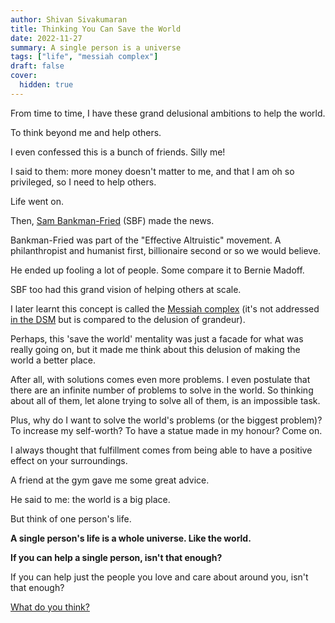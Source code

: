 ```yaml
---
author: Shivan Sivakumaran
title: Thinking You Can Save the World
date: 2022-11-27
summary: A single person is a universe
tags: ["life", "messiah complex"]
draft: false
cover:
  hidden: true
---
```


From time to time, I have these grand delusional ambitions to help the world.

To think beyond me and help others.

I even confessed this is a bunch of friends. Silly me!

I said to them: more money doesn't matter to me, and that I am oh so privileged, so I need to help others.

Life went on.

Then, [Sam Bankman-Fried](https://en.wikipedia.org/wiki/Sam_Bankman-Fried) (SBF) made the news.

Bankman-Fried was part of the "Effective Altruistic" movement. A philanthropist and humanist first, billionaire second or so we would believe.

He ended up fooling a lot of people. Some compare it to Bernie Madoff.

SBF too had this grand vision of helping others at scale.

I later learnt this concept is called the [Messiah complex](https://en.wikipedia.org/wiki/Messiah_complex) (it's not addressed [in the DSM](https://en.wikipedia.org/wiki/Diagnostic_and_Statistical_Manual_of_Mental_Disorders) but is compared to the delusion of grandeur).

Perhaps, this 'save the world' mentality was just a facade for what was really going on, but it made me think about this delusion of making the world a better place.

After all, with solutions comes even more problems. I even postulate that there are an infinite number of problems to solve in the world. So thinking about all of them, let alone trying to solve all of them, is an impossible task.

Plus, why do I want to solve the world's problems (or the biggest problem)? To increase my self-worth? To have a statue made in my honour? Come on.

I always thought that fulfillment comes from being able to have a positive effect on your surroundings.

A friend at the gym gave me some great advice.

He said to me: the world is a big place.

But think of one person's life.

**A single person's life is a whole universe. Like the world.**

**If you can help a single person, isn't that enough?**

If you can help just the people you love and care about around you, isn't that enough?

[What do you think?](mailto:me@shivan.xyz)
